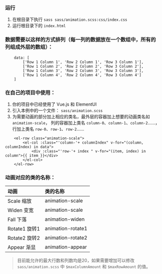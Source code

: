 ### 运行
1. 在根目录下执行 `sass sass/animation.scss:css/index.css`
2. 运行根目录下的 `index.html`

### 数据需要以这样的方式排列（每一列的数据放在一个数组中，所有的列组成外层的数组）：
```
    data: [
        ['Row 1 Column 1', 'Row 2 Column 1', 'Row 3 Column 1'], 
        ['Row 1 Column 2', 'Row 2 Column 2', 'Row 3 Column 2'],
        ['Row 1 Column 3', 'Row 2 Column 3', 'Row 3 Column 3'],
        ['Row 1 Column 4', 'Row 2 Column 4', 'Row 3 Column 4']
    ]
```

### 在自己的项目中使用：
1. 你的项目中已经使用了 Vue.js 和 ElementUI
2. 引入本例中的一个文件： `sass/animation.scss`
3. 为需要动画的部分加上相应的类名，最外层的容器加上想要的动画类名如 `animation-scale`，
列的容器加上类名 `column-0`、`column-1`、`column-2`……，行加上类名 `row-0`、`row-1`、`row-2`……
```
    <el-row class="animation-scale">
        <el-col :class="'column-'+ columnIndex" v-for="(column, columnIndex) in data">
            <div :class="'row-'+ index " v-for="(item, index) in column">{{ item }}</div>
        </el-col>
    </el-row>
```

### 动画对应的类的名称：
动画|类的名称
:-|:-
Scale 缩放|animation-scale
Widen 变宽|animation-scale
Fall 下落|animation-widen
Rotate1 旋转1|animation-rotate1
Rotate2 旋转2|animation-rotate2
Appear 渐显|animation-appear

> 目前能允许的最大行数和列数均是20，如果需要增加可以修改 `sass/animation.scss` 中 `$maxColumnAmount` 和 `$maxRowAmount` 的值。
